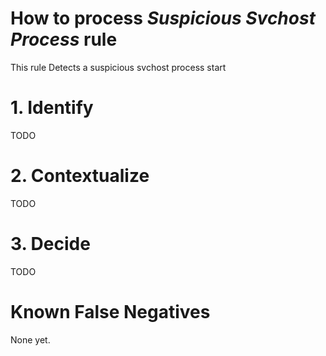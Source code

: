# How to process *Suspicious Svchost Process* rule
This rule Detects a suspicious svchost process start

# 1. Identify
TODO

# 2. Contextualize
TODO

# 3. Decide
TODO

# Known False Negatives
None yet.
